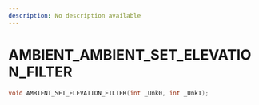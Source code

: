 ```yaml
---
description: No description available 
---
```


# AMBIENT\_AMBIENT_SET_ELEVATION_FILTER

```cpp
void AMBIENT_SET_ELEVATION_FILTER(int _Unk0, int _Unk1);
```
